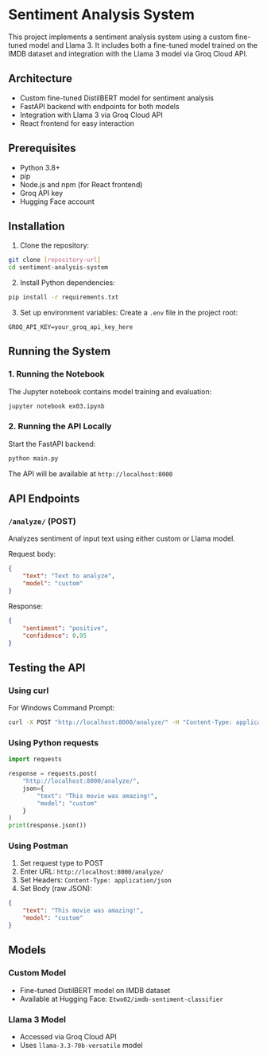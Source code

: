 # Sentiment Analysis System

This project implements a sentiment analysis system using a custom fine-tuned model and Llama 3. It includes both a fine-tuned model trained on the IMDB dataset and integration with the Llama 3 model via Groq Cloud API.

## Architecture
- Custom fine-tuned DistilBERT model for sentiment analysis
- FastAPI backend with endpoints for both models
- Integration with Llama 3 via Groq Cloud API
- React frontend for easy interaction

## Prerequisites
- Python 3.8+
- pip
- Node.js and npm (for React frontend)
- Groq API key
- Hugging Face account

## Installation

1. Clone the repository:
```bash
git clone [repository-url]
cd sentiment-analysis-system
```

2. Install Python dependencies:
```bash
pip install -r requirements.txt
```

3. Set up environment variables:
Create a `.env` file in the project root:
```
GROQ_API_KEY=your_groq_api_key_here
```

## Running the System

### 1. Running the Notebook
The Jupyter notebook contains model training and evaluation:
```bash
jupyter notebook ex03.ipynb
```

### 2. Running the API Locally
Start the FastAPI backend:
```bash
python main.py
```
The API will be available at `http://localhost:8000`

## API Endpoints

### `/analyze/` (POST)
Analyzes sentiment of input text using either custom or Llama model.

Request body:
```json
{
    "text": "Text to analyze",
    "model": "custom"
}
```

Response:
```json
{
    "sentiment": "positive",
    "confidence": 0.95
}
```

## Testing the API

### Using curl
For Windows Command Prompt:
```bash
curl -X POST "http://localhost:8000/analyze/" -H "Content-Type: application/json" -d "{\"text\": \"This movie was amazing!\", \"model\": \"custom\"}"
```

### Using Python requests
```python
import requests

response = requests.post(
    "http://localhost:8000/analyze/",
    json={
        "text": "This movie was amazing!",
        "model": "custom"
    }
)
print(response.json())
```

### Using Postman
1. Set request type to POST
2. Enter URL: `http://localhost:8000/analyze/`
3. Set Headers: `Content-Type: application/json`
4. Set Body (raw JSON):
```json
{
    "text": "This movie was amazing!",
    "model": "custom"
}
```

## Models

### Custom Model
- Fine-tuned DistilBERT model on IMDB dataset
- Available at Hugging Face: `Etwo02/imdb-sentiment-classifier`

### Llama 3 Model
- Accessed via Groq Cloud API
- Uses `llama-3.3-70b-versatile` model
